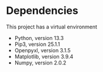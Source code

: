 # Dependencies
This project has a virtual environment

- Python, version 13.3
- Pip3, version 25.1.1
- Openpyxl, version 3.1.5
- Matplotlib, version 3.9.4
- Numpy, version 2.0.2